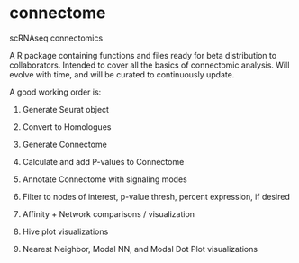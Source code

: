# connectome
scRNAseq connectomics

A R package containing functions and files ready for beta distribution to collaborators. Intended to cover all the basics of connectomic analysis. Will evolve with time, and will be curated to continuously update.

A good working order is:

1) Generate Seurat object
2) Convert to Homologues
3) Generate Connectome
4) Calculate and add P-values to Connectome
5) Annotate Connectome with signaling modes

6) Filter to nodes of interest, p-value thresh, percent expression, if desired
7) Affinity + Network comparisons / visualization
8) Hive plot visualizations
9) Nearest Neighbor, Modal NN, and Modal Dot Plot visualizations
